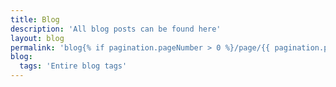 ```yaml
---
title: Blog
description: 'All blog posts can be found here'
layout: blog
permalink: 'blog{% if pagination.pageNumber > 0 %}/page/{{ pagination.pageNumber }}{% endif %}/index.html'
blog:
  tags: 'Entire blog tags'
---
```

